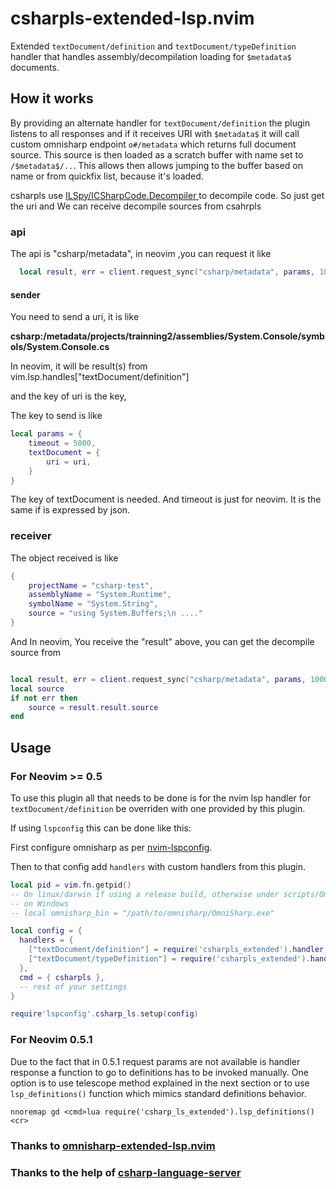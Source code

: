 # csharpls-extended-lsp.nvim

Extended `textDocument/definition` and `textDocument/typeDefinition` handler that handles assembly/decompilation
loading for `$metadata$` documents.

## How it works

By providing an alternate handler for `textDocument/definition` the plugin listens
to all responses and if it receives URI with `$metadata$` it will call custom
omnisharp endpoint `o#/metadata` which returns full document source. This source
is then loaded as a scratch buffer with name set to `/$metadata$/..`. This allows
then allows jumping to the buffer based on name or from quickfix list, because it's
loaded.

csharpls use [ILSpy/ICSharpCode.Decompiler ](https://github.com/icsharpcode/ILSpy) to decompile code. So just get the uri and We can receive decompile sources from csahrpls

### api

The api is "csharp/metadata", in neovim ,you can request it like

```lua 
  local result, err = client.request_sync("csharp/metadata", params, 10000)
```

#### sender
You need to send a uri, it is like 

**csharp:/metadata/projects/trainning2/assemblies/System.Console/symbols/System.Console.cs**

In neovim, it will be result(s) from vim.lsp.handles["textDocument/definition"]

and the key of uri is the key, 

The key to send is like

```lua 
local params = {
	timeout = 5000,
	textDocument = {
		uri = uri,
	}
}
```

The key of textDocument is needed. And timeout is just for neovim. It is the same if is expressed by json.

### receiver

The object received is like 

```lua 
{
	projectName = "csharp-test",
	assemblyName = "System.Runtime",
	symbolName = "System.String",
	source = "using System.Buffers;\n ...."
}
```

And In neovim, You receive the "result" above, you can get the decompile source from 

```lua

local result, err = client.request_sync("csharp/metadata", params, 10000)
local source
if not err then
	source = result.result.source	
end
```

## Usage


### For Neovim >= 0.5

To use this plugin all that needs to be done is for the nvim lsp handler for
`textDocument/definition` be overriden with one provided by this plugin.

If using `lspconfig` this can be done like this:

First configure omnisharp as per [nvim-lspconfig](https://github.com/neovim/nvim-lspconfig/blob/master/CONFIG.md#omnisharp).

Then to that config add `handlers` with custom handlers from this plugin.

```lua
local pid = vim.fn.getpid()
-- On linux/darwin if using a release build, otherwise under scripts/OmniSharp(.Core)(.cmd)
-- on Windows
-- local omnisharp_bin = "/path/to/omnisharp/OmniSharp.exe"

local config = {
  handlers = {
    ["textDocument/definition"] = require('csharpls_extended').handler,
    ["textDocument/typeDefinition"] = require('csharpls_extended').handler,
  },
  cmd = { csharpls },
  -- rest of your settings
}

require'lspconfig'.csharp_ls.setup(config)
```

### For Neovim 0.5.1

Due to the fact that in 0.5.1 request params are not available is handler
response a function to go to definitions has to be invoked manually. One option is to use
telescope method explained in the next section or to use `lsp_definitions()` function which
mimics standard definitions behavior.

```vimscript
nnoremap gd <cmd>lua require('csharp_ls_extended').lsp_definitions()<cr>
```

### Thanks to [omnisharp-extended-lsp.nvim](https://github.com/Hoffs/omnisharp-extended-lsp.nvim) 
### Thanks to the help of [csharp-language-server](https://github.com/razzmatazz/csharp-language-server)
